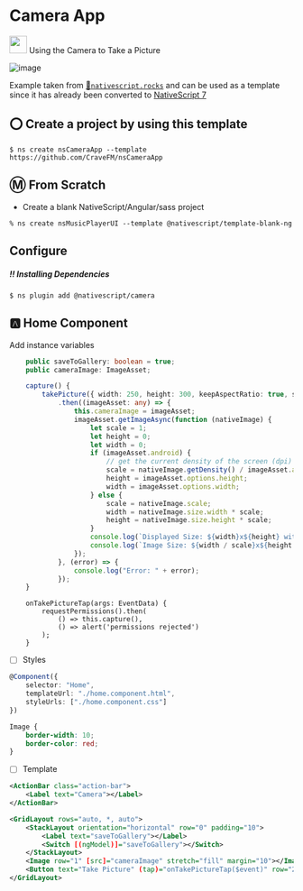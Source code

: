 # Camera App

[<img src="https://github.com/angular/angular/blob/master/aio/src/assets/images/logos/angular/angular.png" width="31" height="31"></img>](https://play.nativescript.org/?template=play-ng&id=VD8YSd&v=228) Using the Camera to Take a Picture

![image](https://raw.githubusercontent.com/NativeScript/code-samples/master/screens/basic-camera-ios.gif)

Example taken from [:bookmark:`nativescript.rocks`](https://plugins.nativescript.rocks/samples) and can be used as a template since it has already been converted to [NativeScript 7](https://nativescript.org/blog/nativescript-7-announcement)

## :o: Create a project by using this template

```
$ ns create nsCameraApp --template https://github.com/CraveFM/nsCameraApp
```


## :m: From Scratch

* Create a blank NativeScript/Angular/sass project

```
% ns create nsMusicPlayerUI --template @nativescript/template-blank-ng
```

## Configure

##### :bangbang: Installing Dependencies 

```
$ ns plugin add @nativescript/camera
```

## :a: Home Component

Add instance variables

```typescript
    public saveToGallery: boolean = true;
    public cameraImage: ImageAsset;

```

```typescript
    capture() {
        takePicture({ width: 250, height: 300, keepAspectRatio: true, saveToGallery: this.saveToGallery })
            .then((imageAsset: any) => {
                this.cameraImage = imageAsset;
                imageAsset.getImageAsync(function (nativeImage) {
                    let scale = 1;
                    let height = 0;
                    let width = 0;
                    if (imageAsset.android) {
                        // get the current density of the screen (dpi) and divide it by the default one to get the scale
                        scale = nativeImage.getDensity() / imageAsset.android.util.DisplayMetrics.DENSITY_DEFAULT;
                        height = imageAsset.options.height;
                        width = imageAsset.options.width;
                    } else {
                        scale = nativeImage.scale;
                        width = nativeImage.size.width * scale;
                        height = nativeImage.size.height * scale;
                    }
                    console.log(`Displayed Size: ${width}x${height} with scale ${scale}`);
                    console.log(`Image Size: ${width / scale}x${height / scale}`);
                });
            }, (error) => {
                console.log("Error: " + error);
            });
    }
```

```
    onTakePictureTap(args: EventData) {
        requestPermissions().then(
            () => this.capture(),
            () => alert('permissions rejected')
        );
    }

```

- [ ] Styles

```typescript
@Component({
    selector: "Home",
    templateUrl: "./home.component.html",
    styleUrls: ["./home.component.css"]
})
```


```css
Image {
    border-width: 10;
    border-color: red;
}
```

- [ ] Template

```xml
<ActionBar class="action-bar">
    <Label text="Camera"></Label>
</ActionBar>

<GridLayout rows="auto, *, auto">
	<StackLayout orientation="horizontal" row="0" padding="10">
		<Label text="saveToGallery"></Label>
		<Switch [(ngModel)]="saveToGallery"></Switch>
	</StackLayout>
	<Image row="1" [src]="cameraImage" stretch="fill" margin="10"></Image>
	<Button text="Take Picture" (tap)="onTakePictureTap($event)" row="2" padding="10"></Button>
</GridLayout>
```
